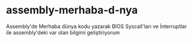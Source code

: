 # assembly-merhaba-d-nya
Assembly'de Merhaba dünya kodu yazarak BIOS Syscall'ları ve İnterruptlar ile assembly'deki var olan bilgimi geliştiriyorum
